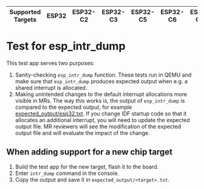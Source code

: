 | Supported Targets | ESP32 | ESP32-C2 | ESP32-C3 | ESP32-C5 | ESP32-C6 | ESP32-C61 | ESP32-H2 | ESP32-H21 | ESP32-P4 | ESP32-S2 | ESP32-S3 |
| ----------------- | ----- | -------- | -------- | -------- | -------- | --------- | -------- | --------- | -------- | -------- | -------- |

# Test for esp_intr_dump

This test app serves two purposes:
1. Sanity-checking `esp_intr_dump` function. These tests run in QEMU and make sure that `esp_intr_dump` produces expected output when e.g. a shared interrupt is allocated.
2. Making unintended changes to the default interrupt allocations more visible in MRs. The way this works is, the output of `esp_intr_dump` is compared to the expected output, for example [expected_output/esp32.txt](expected_output/esp32.txt). If you change IDF startup code so that it allocates an additional interrupt, you will need to update the expected output file. MR reviewers will see the modification of the expected output file and will evaluate the impact of the change.

## When adding support for a new chip target

1. Build the test app for the new target, flash it to the board.
2. Enter `intr_dump` command in the console.
3. Copy the output and save it in `expected_output/<target>.txt`.

